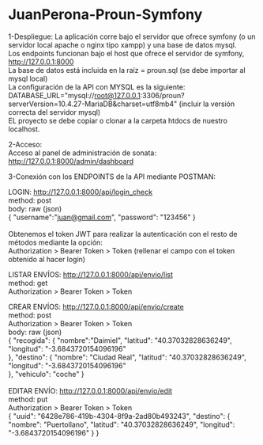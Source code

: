 # JuanPerona-Proun-Symfony

1-Despliegue:
La aplicación corre bajo el servidor que ofrece symfony (o un servidor local apache o nginx tipo xampp) y una base de datos mysql.<br>
Los endpoints funcionan bajo el host que ofrece el servidor de symfony, http://127.0.0.1:8000<br>
La base de datos está incluida en la raíz = proun.sql (se debe importar al mysql local)<br>
La configuración de la API con MYSQL es la siguiente: DATABASE_URL="mysql://root@127.0.0.1:3306/proun?serverVersion=10.4.27-MariaDB&charset=utf8mb4" (incluir la versión correcta del servidor mysql)<br>
EL proyecto se debe copiar o clonar a la carpeta htdocs de nuestro localhost.<br>

2-Acceso:<br>
Acceso al panel de administración de sonata: http://127.0.0.1:8000/admin/dashboard<br>

3-Conexión con los ENDPOINTS de la API mediante POSTMAN:<br>

LOGIN: http://127.0.0.1:8000/api/login_check<br>
    method: post<br>
    body: raw (json)<br>
    {
        "username":"juan@gmail.com",
        "password": "123456"
    }
<br><br>
Obtenemos el token JWT para realizar la autenticación con el resto de métodos mediante la opción: <br>
Authorization > Bearer Token > Token (rellenar el campo con el token obtenido al hacer login)<br>

LISTAR ENVÍOS: http://127.0.0.1:8000/api/envio/list<br>
    method: get<br>
    Authorization > Bearer Token > Token<br>

CREAR ENVÍOS: http://127.0.0.1:8000/api/envio/create<br>
    method: post<br>
    Authorization > Bearer Token > Token<br>
    body: raw (json)<br>
    {
        "recogida": {
            "nombre":"Daimiel",
            "latitud": "40.37032828636249",
            "longitud": "-3.6843720154096196"       
        },
        "destino": {
            "nombre": "Ciudad Real",
            "latitud": "40.37032828636249",
            "longitud": "-3.6843720154096196"        
        },
        "vehiculo": "coche"
    }
<br><br>
EDITAR ENVÍO: http://127.0.0.1:8000/api/envio/edit<br>
    method: put<br>
    Authorization > Bearer Token > Token<br>
    {
    "uuid": "6428e786-419b-4304-8f9a-2ad80b493243",
                "destino": {
                    "nombre": "Puertollano",
                    "latitud": "40.37032828636249",
                    "longitud": "-3.6843720154096196"
                }
    }                
